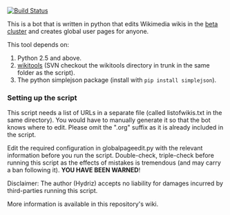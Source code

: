 [![Build Status](https://secure.travis-ci.org/Hydriz/GlobalPageEdit.png)](http://travis-ci.org/Hydriz/GlobalPageEdit)

This is a bot that is written in python that edits Wikimedia wikis in the [beta cluster](http://deployment.wikimedia.beta.wmflabs.org) and creates global user pages for anyone.

This tool depends on:

1. Python 2.5 and above.
2. [wikitools](https://code.google.com/p/python-wikitools/) (SVN checkout the wikitools directory in trunk in the same folder as the script).
3. The python simplejson package (install with `pip install simplejson`).

### Setting up the script
This script needs a list of URLs in a separate file (called listofwikis.txt in the same directory). You would have to manually generate it so that the bot knows where to edit. Please omit the ".org" suffix as it is already included in the script.

Edit the required configuration in globalpageedit.py with the relevant information before you run the script. Double-check, triple-check before running this script as the effects of mistakes is tremendous (and may carry a ban following it). **YOU HAVE BEEN WARNED**!

Disclaimer: The author (Hydriz) accepts no liability for damages incurred by third-parties running this script.

More information is available in this repository's wiki.
